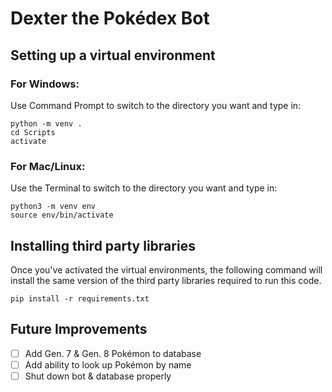 # Dexter the Pokédex Bot
## Setting up a virtual environment

### For Windows:
Use Command Prompt to switch to the directory you want and type in:
```
python -m venv .
cd Scripts
activate
```

### For Mac/Linux:
Use the Terminal to switch to the directory you want and type in:
```
python3 -m venv env
source env/bin/activate
```

## Installing third party libraries
Once you've activated the virtual environments, the following command will install the same version of the third party libraries required to run this code.
```
pip install -r requirements.txt
```

## Future Improvements
- [ ] Add Gen. 7 & Gen. 8 Pokémon to database
- [ ] Add ability to look up Pokémon by name
- [ ] Shut down bot & database properly